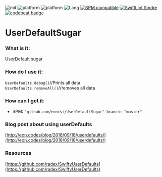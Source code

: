 ![mit](https://img.shields.io/badge/License-MIT-brightgreen.svg)
![platform](https://img.shields.io/badge/Platform-iOS-blue.svg)
![platform](https://img.shields.io/badge/Platform-macOS-blue.svg)
![Lang](https://img.shields.io/badge/Language-Swift%205.0-orange.svg)
[![SPM compatible](https://img.shields.io/badge/SPM-compatible-4BC51D.svg?style=flat)](https://github.com/apple/swift)
[![SwiftLint Sindre](https://img.shields.io/badge/SwiftLint-Sindre-hotpink.svg)](https://github.com/sindresorhus/swiftlint-sindre)
[![codebeat badge](https://codebeat.co/badges/f7402326-440b-4760-8db0-0a61457fc642)](https://codebeat.co/projects/github-com-eonist-userdefaultsugar-master)

# UserDefaultSugar

### What is it:
UserDefault sugar

### How do I use it:
`UserDefaults.debug()`//Prints all data  
`UserDefaults.removeAll()`//removes all data

### How can I get it:
- SPM: `"github.com/eonist/UserDefaultSugar" branch: "master"`

### Blog post about using userDefaults
[http://eon.codes/blog/2018/09/18/userdefaults/](http://eon.codes/blog/2018/09/18/userdefaults/)

### Resources
[https://github.com/radex/SwiftyUserDefaults](https://github.com/radex/SwiftyUserDefaults)

